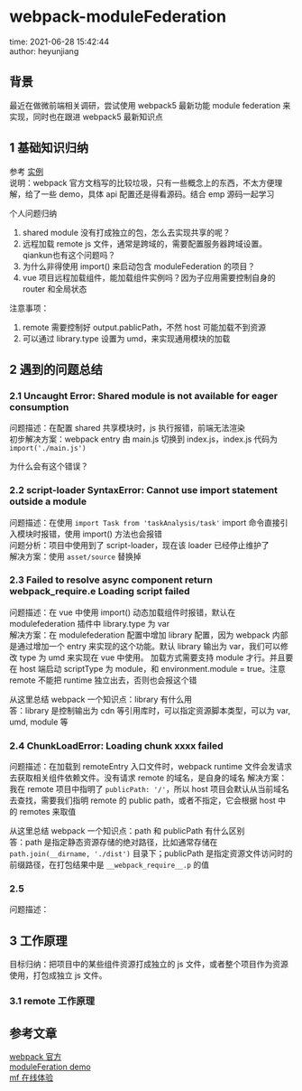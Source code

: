# webpack-moduleFederation

time: 2021-06-28 15:42:44  
author: heyunjiang

## 背景

最近在做微前端相关调研，尝试使用 webpack5 最新功能 module federation 来实现，同时也在跟进 webpack5 最新知识点

## 1 基础知识归纳

参考 [实例](https://github.com/module-federation/module-federation-examples/blob/master/advanced-api/dynamic-remotes/app1/src/App.js)  
说明：webpack 官方文档写的比较垃圾，只有一些概念上的东西，不太方便理解，给了一些 demo，具体 api 配置还是得看源码。结合 emp 源码一起学习

个人问题归纳  
1. shared module 没有打成独立的包，怎么去实现共享的呢？
2. 远程加载 remote js 文件，通常是跨域的，需要配置服务器跨域设置。qiankun也有这个问题吗？
3. 为什么非得使用 import() 来启动包含 moduleFederation 的项目？
4. vue 项目远程加载组件，能加载组件实例吗？因为子应用需要控制自身的 router 和全局状态

注意事项：  
1. remote 需要控制好 output.pablicPath，不然 host 可能加载不到资源
2. 可以通过 library.type 设置为 umd，来实现通用模块的加载

## 2 遇到的问题总结

### 2.1 Uncaught Error: Shared module is not available for eager consumption

问题描述：在配置 shared 共享模块时，js 执行报错，前端无法渲染  
初步解决方案：webpack entry 由 main.js 切换到 index.js，index.js 代码为 `import('./main.js')`

为什么会有这个错误？

### 2.2 script-loader SyntaxError: Cannot use import statement outside a module

问题描述：在使用 `import Task from 'taskAnalysis/task'` import 命令直接引入模块时报错，使用 import() 方法也会报错  
问题分析：项目中使用到了 script-loader，现在该 loader 已经停止维护了  
解决方案：使用 `asset/source` 替换掉

### 2.3 Failed to resolve async component return __webpack_require__.e Loading script failed

问题描述：在 vue 中使用 import() 动态加载组件时报错，默认在 modulefederation 插件中 library.type 为 var   
解决方案：在 modulefederation 配置中增加 library 配置，因为 webpack 内部是通过增加一个 entry 来实现的这个功能。默认 library 输出为 var，我们可以修改 type 为 umd 来实现在 vue 中使用。
加载方式需要支持 module 才行。并且要在 host 端启动 scriptType 为 module，和 environment.module = true。注意 remote 不能把 runtime 独立出去，否则也会报这个错

从这里总结 webpack 一个知识点：library 有什么用    
答：library 是控制输出为 cdn 等引用库时，可以指定资源脚本类型，可以为 var, umd, module 等

### 2.4 ChunkLoadError: Loading chunk xxxx failed

问题描述：在加载到 remoteEntry 入口文件时，webpack runtime 文件会发请求去获取相关组件依赖文件。没有请求 remote 的域名，是自身的域名
解决方案：我在 remote 项目中指明了 `publicPath: '/'`，所以 host 项目会默认从当前域名去查找，需要我们指明 remote 的 public path，或者不指定，它会根据 host 中的 remotes 来取值

从这里总结 webpack 一个知识点：path 和 publicPath 有什么区别  
答：path 是指定静态资源存储的绝对路径，比如通常存储在 `path.join(__dirname, './dist')` 目录下；publicPath 是指定资源文件访问时的前缀路径，在打包结果中是 `__webpack_require__.p` 的值

### 2.5 

问题描述：

## 3 工作原理

目标归纳：把项目中的某些组件资源打成独立的 js 文件，或者整个项目作为资源使用，打包成独立 js 文件。

### 3.1 remote 工作原理

## 参考文章

[webpack 官方](https://webpack.docschina.org/concepts/module-federation/)  
[moduleFeration demo](https://github.com/module-federation/module-federation-examples/tree/master/advanced-api/dynamic-remotes)  
[mf 在线体验](https://stackblitz.com/github/webpack/webpack.js.org/tree/master/examples/module-federation?file=app2%2Fwebpack.config.js&terminal=start&terminal=)

